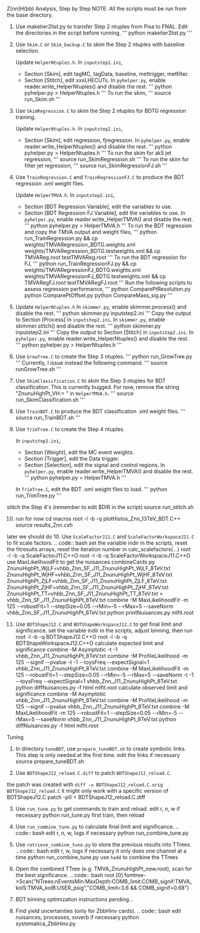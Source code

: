 Z(nn)H(bb) Analysis, Step by Step
NOTE: All the scripts must be run from the base directory.

1. Use maketier2list.py to transfer Step 2 ntuples from Pisa to FNAL.
   Edit the directories in the script before running.
   '''
   python maketier2list.py
   '''

2. Use `Skim.C` or `Skim_backup.C` to skim the Step 2 ntuples with baseline selection. 

   Update `HelperNtuples.h`. In `inputstep2.ini`,
   - Section [Skim], edit tagMC, tagData, baseline, mettrigger, metfilter.
   - Section [Stitch], edit xxxLHECUTs.
   In `pyhelper.py`, enable reader.write_HelperNtuples() and disable the rest.
   '''
   python pyhelper.py > HelperNtuples.h
   '''
   To run the skim,
   '''
   source run_Skim.sh
   '''

3. Use `SkimRegression.C` to skim the Step 2 ntuples for BDTG regression training. 

   Update `HelperNtuples.h`. In `inputstep2.ini`,
   - Section [Skim], edit regression, fjregression.
   In `pyhelper.py`, enable reader.write_HelperNtuples() and disable the rest.
   '''
   python pyhelper.py > HelperNtuples.h
   '''
   To run the skim for ak5 jet regression,
   '''
   source run_SkimRegression.sh
   '''
   To run the skim for filter jet regression,
   '''
   source run_SkimRegressionFJ.sh
   '''

4. Use `TrainRegression.C` and `TrainRegressionFJ.C` to produce the BDT regression .xml weight files. 

   Update `HelperTMVA.h`. In `inputstep2.ini`,
   - Section [BDT Regression Variable], edit the variables to use.
   - Section [BDT Regression FJ Variable], edit the variables to use.
   In `pyhelper.py`, enable reader.write_HelperTMVA() and disable the rest.
   '''
   python pyhelper.py > HelperTMVA.h
   '''
   To run the BDT regression and copy the TMVA output and weight files,
   '''
   python run_TrainRegression.py && cp weights/TMVARegression_BDTG.weights.xml weights/TMVARegression_BDTG.testweights.xml && cp TMVAReg.root testTMVAReg.root
   '''
   To run the BDT regression for FJ,
   '''
   python run_TrainRegressionFJ.py && cp weights/TMVARegressionFJ_BDTG.weights.xml weights/TMVARegressionFJ_BDTG.testweights.xml && cp TMVARegFJ.root testTMVARegFJ.root
   '''
   Run the following scripts to assess regression performance,
   '''
   python ComparePtResolution.py
   python ComparePtOffset.py
   python CompareMass_sig.py
   '''

5. Update `HelperNtuples.h`
   In `skimmer.py`, enable skimmer.process() and disable the rest.
   '''
   python skimmer.py inputstep2.ini
   '''
   Copy the output to Section [Process] in `inputstep2.ini`.
   In `skimmer.py`, enable skimmer.stitch() and disable the rest.
   '''
   python skimmer.py inputstep2.ini
   '''
   Copy the output to Section [Stitch] in `inputstep2.ini`.
   In `pyhelper.py`, enable reader.write_HelperNtuples() and disable the rest.
   '''
   python pyhelper.py > HelperNtuples.h
   '''

6. Use `GrowTree.C` to create the Step 3 ntuples.
   '''
   python run_GrowTree.py
   '''
   Currently, I issue instead the following command.
   '''
   source runGrowTree.sh
   '''

7. Use `SkimClassification.C` to skim the Step 3 ntuples for BDT classification.
   This is currently bugged. For now, remove the string "ZnunuHighPt_VH:= " in `HelperTMVA.h`.
   '''
   source run_SkimClassification.sh
   '''

8. Use `TrainBDT.C` to produce the BDT classification .xml weight files.
   '''
   source run_TrainBDT.sh
   '''

9. Use `TrimTree.C` to create the Step 4 ntuples.
   
   In `inputstep2.ini`,
   - Section [Weight], edit the MC event weights.
   - Section [Trigger], edit the Data trigger.
   - Section [Selection], edit the signal and control regions.
   In `pyhelper.py`, enable reader.write_HelperTMVA() and disable the rest.
   '''
   python pyhelper.py > HelperTMVA.h
   '''

   In `TrimTree.C`, edit the BDT .xml weight files to load.
   '''
   python run_TrimTree.py
   '''

 stitch the Step 4's (remember to edit $DIR in the script)
source run_stitch.sh

10. run for now
cd macros
root -l -b -q plotHistos_Znn_13TeV_BDT.C++
source results_Znn.csh


later we should do
10. Use `ScaleFactorJ11.C` and `ScaleFactorWorkspaceJ11.C` to fit scale factors.
.. code:: bash
 set the variable indir in the scripts, reset the fitresults arrays, reset the iteration number in calc_scalefactors(...)
root -l -b -q ScaleFactorJ11.C++O
root -l -b -q ScaleFactorWorkspaceJ11.C++O
 use MaxLikelihoodFit to get the nuisances
combineCards.py ZnunuHighPt_WjLF=vhbb_Znn_SF_J11_ZnunuHighPt_WjLF_8TeV.txt ZnunuHighPt_WjHF=vhbb_Znn_SF_J11_ZnunuHighPt_WjHF_8TeV.txt ZnunuHighPt_ZjLF=vhbb_Znn_SF_J11_ZnunuHighPt_ZjLF_8TeV.txt ZnunuHighPt_ZjHF=vhbb_Znn_SF_J11_ZnunuHighPt_ZjHF_8TeV.txt ZnunuHighPt_TT=vhbb_Znn_SF_J11_ZnunuHighPt_TT_8TeV.txt > vhbb_Znn_SF_J11_ZnunuHighPt_8TeV.txt
combine -M MaxLikelihoodFit -m 125 --robustFit=1 --stepSize=0.05 --rMin=-5 --rMax=5 --saveNorm vhbb_Znn_SF_J11_ZnunuHighPt_8TeV.txt
python printNuisances.py mlfit.root

11. Use `BDTShapeJ12.C` and `BDTShapeWorkspaceJ12.C` to get final limit and significance.
 set the variable indir in the scripts, adjust binning, then run
root -l -b -q BDTShapeJ12.C++O
root -l -b -q BDTShapeWorkspaceJ12.C++O
 calculate expected limit and significance
combine -M Asymptotic -t -1 vhbb_Znn_J11_ZnunuHighPt_8TeV.txt
combine -M ProfileLikelihood -m 125 --signif --pvalue -t -1 --toysFreq --expectSignal=1 vhbb_Znn_J11_ZnunuHighPt_8TeV.txt
combine -M MaxLikelihoodFit -m 125 --robustFit=1 --stepSize=0.05 --rMin=-5 --rMax=5 --saveNorm -t -1 --toysFreq --expectSignal=1 vhbb_Znn_J11_ZnunuHighPt_8TeV.txt
python diffNuisances.py -f html mlfit.root
 calculate observed limit and significance
combine -M Asymptotic vhbb_Znn_J11_ZnunuHighPt_8TeV.txt
combine -M ProfileLikelihood -m 125 --signif --pvalue vhbb_Znn_J11_ZnunuHighPt_8TeV.txt
combine -M MaxLikelihoodFit -m 125 --robustFit=1 --stepSize=0.05 --rMin=-5 --rMax=5 --saveNorm vhbb_Znn_J11_ZnunuHighPt_8TeV.txt
python diffNuisances.py -f html mlfit.root

Tuning

1. In directory `tuneBDT`, use `prepare_tuneBDT.sh` to create symbolic links. This step is only needed at the first time.
 edit the links if necessary
source prepare_tuneBDT.sh

2. Use `BDTShapeJ12_reload.C.diff` to patch `BDTShapeJ12_reload.C`.

 the patch was created with `diff -u BDTShapeJ12_reload.C.orig BDTShapeJ12_reload.C`
 it might only work with a specific version of BDTShapeJ12.C
patch -p0 < BDTShapeJ12_reload.C.diff

3. Use `run_tune.py` to get commands to train and reload.
 edit r, n, w if necessary
python run_tune.py
 first train, then reload

4. Use `run_combine_tune.py` to calculate final limit and significance.
.. code:: bash
 edit r, n, w, logs if necessary
python run_combine_tune.py

5. Use `retrieve_combine_tune.py` to store the previous results into TTrees.
.. code:: bash
 edit r, w, logs if necessary
 it only does one channel at a time
python run_combine_tune.py
 use `hadd` to combine the TTrees

6. Open the combined TTree (e.g. TMVA_ZnunuHighPt_new.root), scan for the best significance.
.. code:: bash
root [0] fomtree->Scan("NTrees:nEventsMin:MaxDepth:COMB_limit:COMB_signif:TMVA_kolS:TMVA_kolB:USER_psig","COMB_limit<3.6 && COMB_signif>0.68")
98. BDT binning optimization instructions pending...
99. Find yield uncertainties (only for ZbbHinv cards).
.. code:: bash
 edit nuisances, processes, soverb if necessary
python systematica_ZbbHinv.py

